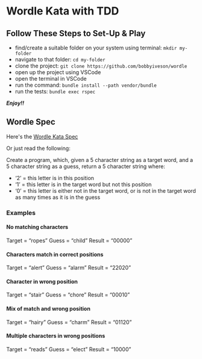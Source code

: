 # Wordle Kata with TDD

## Follow These Steps to Set-Up & Play

* find/create a suitable folder on your system using terminal: `mkdir my-folder`
* navigate to that folder: `cd my-folder` 
* clone the project: `git clone https://github.com/bobbyiveson/wordle` 
* open up the project using VSCode
* open the terminal in VSCode
* run the command: `bundle install --path vendor/bundle` 
* run the tests: `bundle exec rspec`

***Enjoy!!***

## Wordle Spec
 
Here's the [Wordle Kata Spec](https://learn.madetech.com/katas/wordle/)

Or just read the following:

Create a program, which, given a 5 character string as a target word, and a 5 character string as a guess, return a 5 character string where:

- ‘2’ = this letter is in this position
- ‘1’ = this letter is in the target word but not this position
- ‘0’ = this letter is either not in the target word, or is not in the target word as many times as it is in the guess
 
### Examples
 
#### No matching characters

Target = “ropes”
Guess  = “child”
Result = “00000”
 
#### Characters match in correct positions

Target = “alert”
Guess  = “alarm”
Result = “22020”
 
#### Character in wrong position

Target = “stair”
Guess  = “chore”
Result = “00010”
 
#### Mix of match and wrong position

Target = “hairy”
Guess  = “charm”
Result = “01120”
 
#### Multiple characters in wrong positions

Target = “reads”
Guess  = “elect”
Result = “10000”